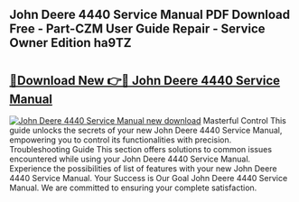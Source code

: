 ## John Deere 4440 Service Manual PDF Download Free - Part-CZM User Guide Repair - Service Owner Edition ha9TZ

# <h2><a href="http://bc87978.oget.top/?id=John+Deere+4440+Service+Manual">🔗Download New 👉🔴 John Deere 4440 Service Manual</a></h2>

[![John Deere 4440 Service Manual new download](https://i.imgur.com/5g1atiW.png)](http://bc87978.oget.top/?id=John+Deere+4440+Service+Manual)
Masterful Control This guide unlocks the secrets of your new John Deere 4440 Service Manual, empowering you to control its functionalities with precision. Troubleshooting Guide This section offers solutions to common issues encountered while using your John Deere 4440 Service Manual. Experience the possibilities of list of features with your new John Deere 4440 Service Manual. Your Success is Our Goal John Deere 4440 Service Manual. We are committed to ensuring your complete satisfaction.
